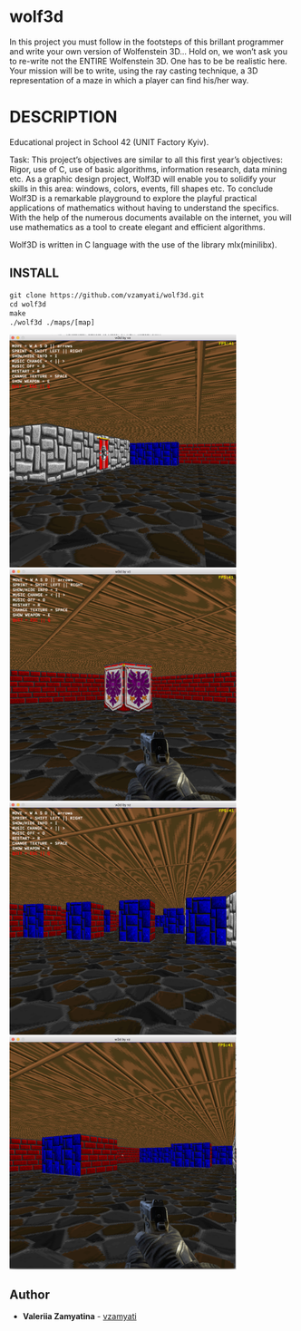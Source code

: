 # wolf3d
In this project you must follow in the footsteps of this brillant programmer and write
your own version of Wolfenstein 3D... Hold on, we won’t ask you to re-write not the
ENTIRE Wolfenstein 3D. One has to be be realistic here. Your mission will be to write,
using the ray casting technique, a 3D representation of a maze in which a player can find
his/her way.

# DESCRIPTION

Educational project in School 42 (UNIT Factory Kyiv).

Task: This project’s objectives are similar to all this first year’s objectives: Rigor, use of C, use
of basic algorithms, information research, data mining etc.
As a graphic design project, Wolf3D will enable you to solidify your skills in this area:
windows, colors, events, fill shapes etc.
To conclude Wolf3D is a remarkable playground to explore the playful practical applications
of mathematics without having to understand the specifics. With the help of the numerous documents
available on the internet, you will use mathematics as a tool to create elegant and efficient
algorithms.

Wolf3D is written in C language with the use of the library mlx(minilibx).

## INSTALL

```
git clone https://github.com/vzamyati/wolf3d.git
cd wolf3d
make
./wolf3d ./maps/[map]
```
<img src="https://github.com/vzamyati/wolf3d/blob/master/screenshots/01.png?raw=true" width="400"/> <img src="https://github.com/vzamyati/wolf3d/blob/master/screenshots/02.png?raw=true" width="400"/>
<img src="https://github.com/vzamyati/wolf3d/blob/master/screenshots/03.png?raw=true" width="400"/> <img src="https://github.com/vzamyati/wolf3d/blob/master/screenshots/04.png?raw=true" width="400"/>
 
## Author

*  **Valeriia Zamyatina** - [vzamyati](https://github.com/vzamyati/)

